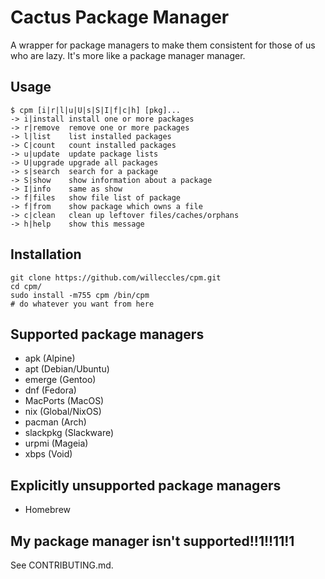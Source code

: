 # Cactus Package Manager
A wrapper for package managers to make them consistent for those of us who are
lazy. It's more like a package manager manager.

## Usage

```
$ cpm [i|r|l|u|U|s|S|I|f|c|h] [pkg]...
-> i|install install one or more packages
-> r|remove  remove one or more packages
-> l|list    list installed packages
-> C|count   count installed packages
-> u|update  update package lists
-> U|upgrade upgrade all packages
-> s|search  search for a package
-> S|show    show information about a package
-> I|info    same as show
-> f|files   show file list of package
-> f|from    show package which owns a file
-> c|clean   clean up leftover files/caches/orphans
-> h|help    show this message
```

## Installation
```
git clone https://github.com/willeccles/cpm.git
cd cpm/
sudo install -m755 cpm /bin/cpm
# do whatever you want from here
```

## Supported package managers

- apk (Alpine)
- apt (Debian/Ubuntu)
- emerge (Gentoo)
- dnf (Fedora)
- MacPorts (MacOS)
- nix (Global/NixOS)
- pacman (Arch)
- slackpkg (Slackware)
- urpmi (Mageia)
- xbps (Void)

## Explicitly unsupported package managers

- Homebrew

## My package manager isn't supported!!1!!11!1

See CONTRIBUTING.md.
